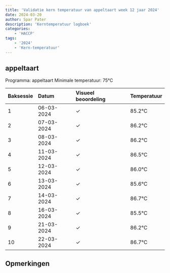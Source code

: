 ```yaml
---
title: 'Validatie kern temperatuur van appeltaart week 12 jaar 2024'
date: 2024-03-20
author: Spar Pater
description: 'Kerntemperatuur logboek'
categories:
    - 'HACCP'
tags:
    - '2024'
    - 'Kern-temperatuur'
---
```


## appeltaart

Programma: appeltaart
Minimale temperatuur: 75°C

| Baksessie | Datum | Visueel beoordeling | Temperatuur |
|:---|:---|:---|:---|
| 1 | 06-03-2024 | &check; | 85.2°C |
| 2 | 07-03-2024 | &check; | 86.2°C |
| 3 | 08-03-2024 | &check; | 86.2°C |
| 4 | 11-03-2024 | &check; | 86.5°C |
| 5 | 12-03-2024 | &check; | 86.0°C |
| 6 | 13-03-2024 | &check; | 85.6°C |
| 7 | 14-03-2024 | &check; | 86.7°C |
| 8 | 16-03-2024 | &check; | 85.5°C |
| 9 | 21-03-2024 | &check; | 86.2°C |
| 10 | 22-03-2024 | &check; | 86.7°C |

## Opmerkingen


